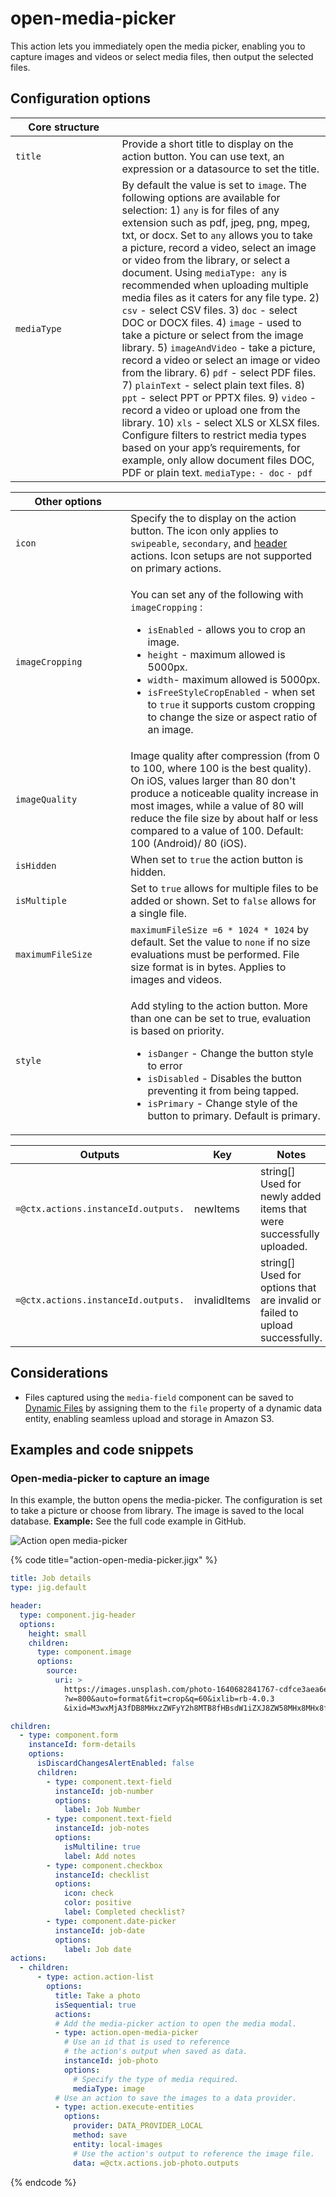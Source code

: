 # open-media-picker

This action lets you immediately open the media picker, enabling you to capture images and videos or select media files, then output the selected files.

## Configuration options

<table><thead><tr><th width="154.51171875">Core structure</th><th></th></tr></thead><tbody><tr><td><code>title</code></td><td>Provide a short title to display on the action button. You can use text, an expression or a datasource to set the title.</td></tr><tr><td><code>mediaType</code></td><td>By default the value is set to <code>image</code>. The following options are available for selection: 1) <code>any</code> is for files of any extension such as pdf, jpeg, png, mpeg, txt, or docx. Set to <code>any</code> allows you to take a picture, record a video, select an image or video from the library, or select a document. Using <code>mediaType: any</code> is recommended when uploading multiple media files as it caters for any file type. 2) <code>csv</code> - select CSV files. 3) <code>doc</code> - select DOC or DOCX files. 4) <code>image</code> - used to take a picture or select from the image library. 5) <code>imageAndVideo</code> - take a picture, record a video or select an image or video from the library. 6) <code>pdf</code> - select PDF files. 7) <code>plainText</code> - select plain text files. 8) <code>ppt</code> - select PPT or PPTX files. 9) <code>video</code> - record a video or upload one from the library. 10) <code>xls</code> - select XLS or XLSX files. Configure filters to restrict media types based on your app’s requirements, for example, only allow document files DOC, PDF or plain text. <code>mediaType:</code> <code>- doc</code> <code>- pdf</code></td></tr></tbody></table>

<table><thead><tr><th width="168.33984375">Other options</th><th></th></tr></thead><tbody><tr><td><code>icon</code></td><td>Specify the to display on the action button. The icon only applies to <code>swipeable</code>, <code>secondary</code>, and <a href="../Components/jig-header.md">header</a> actions. Icon setups are not supported on primary actions.</td></tr><tr><td><code>imageCropping</code></td><td><p>You can set any of the following with <code>imageCropping</code> :</p><ul><li><code>isEnabled</code> - allows you to crop an image.</li><li><code>height</code> - maximum allowed is 5000px.</li><li><code>width</code>- maximum allowed is 5000px.</li><li><code>isFreeStyleCropEnabled</code> - when set to <code>true</code> it supports custom cropping to change the size or aspect ratio of an image.</li></ul></td></tr><tr><td><code>imageQuality</code></td><td>Image quality after compression (from 0 to 100, where 100 is the best quality). On iOS, values larger than 80 don't produce a noticeable quality increase in most images, while a value of 80 will reduce the file size by about half or less compared to a value of 100. Default: 100 (Android)/ 80 (iOS).</td></tr><tr><td><code>isHidden</code></td><td>When set to <code>true</code> the action button is hidden.</td></tr><tr><td><code>isMultiple</code></td><td>Set to <code>true</code> allows for multiple files to be added or shown. Set to <code>false</code> allows for a single file.</td></tr><tr><td><code>maximumFileSize</code></td><td><code>maximumFileSize =6 * 1024 * 1024</code> by default. Set the value to <code>none</code> if no size evaluations must be performed. File size format is in bytes. Applies to images and videos.</td></tr><tr><td><code>style</code></td><td><p>Add styling to the action button. More than one can be set to true, evaluation is based on priority.</p><ul><li><code>isDanger</code> - Change the button style to error</li><li><code>isDisabled</code> - Disables the button preventing it from being tapped.</li><li><code>isPrimary</code> - Change style of the button to primary. Default is primary.</li></ul></td></tr></tbody></table>

<table><thead><tr><th width="304.3984375">Outputs</th><th width="117.82421875">Key</th><th>Notes</th></tr></thead><tbody><tr><td><code>=@ctx.actions.instanceId.outputs.</code></td><td>newItems</td><td>string[] Used for newly added items that were successfully uploaded.</td></tr><tr><td><code>=@ctx.actions.instanceId.outputs.</code></td><td>invalidItems</td><td>string[] Used for options that are invalid or failed to upload successfully.</td></tr></tbody></table>

## Considerations

* Files captured using the `media-field` component can be saved to [Dynamic Files](<../Data Providers/Dynamic Files.md>) by assigning them to the `file` property of a dynamic data entity, enabling seamless upload and storage in Amazon S3.

## Examples and code snippets

### Open-media-picker to capture an image

In this example, the button opens the media-picker. The configuration is set to take a picture or choose from library. The image is saved to the local database. **Example:** See the full code example in GitHub.

![Action open media-picker](https://archbee-image-uploads.s3.amazonaws.com/0TQnKgJpsWhT3gQzQOhdY-a3B29qbky6oi4N7auiU5F-20250220-173914.png)

{% code title="action-open-media-picker.jigx" %}
```yaml
title: Job details 
type: jig.default

header:
  type: component.jig-header
  options:
    height: small
    children:
      type: component.image
      options:
        source:
          uri: >
            https://images.unsplash.com/photo-1640682841767-cdfce3aea6e0
            ?w=800&auto=format&fit=crop&q=60&ixlib=rb-4.0.3
            &ixid=M3wxMjA3fDB8MHxzZWFyY2h8MTB8fHBsdW1iZXJ8ZW58MHx8MHx8fDA%3D

children:
  - type: component.form
    instanceId: form-details
    options:
      isDiscardChangesAlertEnabled: false
      children:
        - type: component.text-field
          instanceId: job-number
          options:
            label: Job Number
        - type: component.text-field
          instanceId: job-notes
          options:
            isMultiline: true
            label: Add notes
        - type: component.checkbox
          instanceId: checklist
          options:
            icon: check
            color: positive
            label: Completed checklist?
        - type: component.date-picker
          instanceId: job-date
          options:
            label: Job date
actions:
  - children:
      - type: action.action-list
        options:
          title: Take a photo
          isSequential: true
          actions:
          # Add the media-picker action to open the media modal.
          - type: action.open-media-picker
            # Use an id that is used to reference
            # the action's output when saved as data.
            instanceId: job-photo
            options:
              # Specify the type of media required.
              mediaType: image
          # Use an action to save the images to a data provider.    
          - type: action.execute-entities
            options: 
              provider: DATA_PROVIDER_LOCAL
              method: save
              entity: local-images
              # Use the action's output to reference the image file.
              data: =@ctx.actions.job-photo.outputs      
```
{% endcode %}
